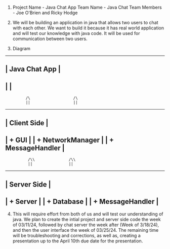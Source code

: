 1. Project Name - Java Chat App
   Team Name - Java Chat
   Team Members - Joe O'Brien and Ricky Hodge

2. We will be building an application in java that allows two users to chat with each other. We want to build it because it has real world application and will test our
   knowledge with java code. It will be used for communication between two users.

3. Diagram
---------------------------------------
|           Java Chat App             |
---------------------------------------
|                                     |
---------------------------------------
             /\                   /\
             ||                   ||
---------------------------------------
|          Client Side              |
---------------------------------------
|        + GUI                      |
|        + NetworkManager           |
|        + MessageHandler           |
---------------------------------------
              /\\               /\\
              ||                ||
---------------------------------------
|         Server Side              |
---------------------------------------
|        + Server                   |
|        + Database                 |
|        + MessageHandler           |
---------------------------------------

4. This will require effort from both of us and will test our understanding of java. We plan to create the intial project and server side code the week of 03/11/24,
   followed by chat server the week after (Week of 3/18/24), and then the user interface the week of 03/25/24. The remaining time will be troubleshooting and corrections,
   as well as, creating a presentation up to the April 10th due date for the presentation.

   
